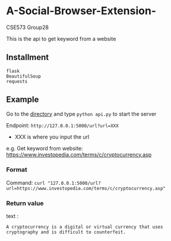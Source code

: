 # A-Social-Browser-Extension-
CSE573 Group28

This is the api to get keyword from a website
## Installment
```
flask
BeautifulSoup
requests
```
## Example
Go to the [directory](./mining/) and type `python api.py` to start the server

Endpoint: `http://127.0.0.1:5000/url?url=XXX`
- XXX is where you input the url

e.g. Get keyword from website: https://www.investopedia.com/terms/c/cryptocurrency.asp

### Format
Command: `curl "127.0.0.1:5000/url?url=https://www.investopedia.com/terms/c/cryptocurrency.asp"`
### Return value
text :
```
A cryptocurrency is a digital or virtual currency that uses cryptography and is difficult to counterfeit.
```
